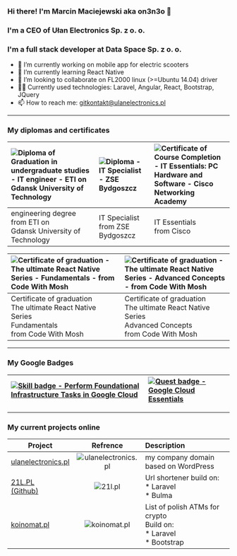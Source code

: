 ### Hi there! I'm Marcin Maciejewski aka on3n3o 👋

### I'm a CEO of Ułan Electronics Sp. z o. o.

### I'm a full stack developer at Data Space Sp. z o. o.

- 🔭 I’m currently working on mobile app for electric scooters
- 🌱 I’m currently learning React Native
- 👯 I’m looking to collaborate on FL2000 linux (>=Ubuntu 14.04) driver
- 👨‍💻 Currently used technologies: Laravel, Angular, React, Bootstrap, JQuery
- 📫 How to reach me: gitkontakt@ulanelectronics.pl

---

### My diplomas and certificates

| ![Diploma of Graduation in undergraduate studies - IT engineer - ETI on Gdansk University of Technology](http://ulanelectronics.pl/wp-content/uploads/2021/02/diploma.png "Diploma of Graduation in undergraduate studies - IT engineer - ETI on Gdansk University of Technology") | ![Diploma - IT Specialist - ZSE Bydgoszcz](http://ulanelectronics.pl/wp-content/uploads/2021/02/tech-inf.png "Diploma - IT Specialist - ZSE Bydgoszcz") | ![Certificate of Course Completion - IT Essentials: PC Hardware and Software - Cisco Networking Academy](http://ulanelectronics.pl/wp-content/uploads/2021/02/it-essentials.png "Certificate of Course Completion - IT Essentials: PC Hardware and Software - Cisco Networking Academy") |
| :-- | :-- | :-- |
| engineering degree </br> from ETI on </br> Gdansk University of Technology | IT Specialist </br> from ZSE Bydgoszcz  | IT Essentials </br> from Cisco 

| ![Certificate of graduation - The ultimate React Native Series - Fundamentals - from Code With Mosh](http://ulanelectronics.pl/wp-content/uploads/2021/02/The-ultimate-React-Native-Series-Fundamentals-cert.png "Certificate of graduation - The ultimate React Native Series - Fundamentals - from Code With Mosh") | ![Certificate of graduation - The ultimate React Native Series - Advanced Concepts - from Code With Mosh](http://ulanelectronics.pl/wp-content/uploads/2021/02/The-ultimate-React-Native-Series-Advanced-Concepts-cert.png "Certificate of graduation - The ultimate React Native Series - Advanced Concepts - from Code With Mosh") 
| :-- | :-- |
| Certificate of graduation </br> The ultimate React Native Series </br> Fundamentals </br> from Code With Mosh | Certificate of graduation </br> The ultimate React Native Series </br> Advanced Concepts </br> from Code With Mosh  

---

### My Google Badges

| [![Skill badge - Perform Foundational Infrastructure Tasks in Google Cloud](https://cdn.qwiklabs.com/wgk4u0FK3ainv0MN7iNCAJMzISD9KUKBfwu7fSGI10I%3D "Skill badge - Perform Foundational Infrastructure Tasks in Google Cloud")](https://www.qwiklabs.com/public_profiles/b4a5067d-1fc7-4d2c-9c8b-ac94324060e6/badges/651530) | [![Quest badge - Google Cloud Essentials](https://cdn.qwiklabs.com/GHzcYBb00JYUF9Rgf3D9A4inwRHYnFtISMvcRlb%2FClU%3D "Quest badge - Google Cloud Essentials")](https://www.qwiklabs.com/public_profiles/b4a5067d-1fc7-4d2c-9c8b-ac94324060e6/badges/648437) | 
| :-- | :-- |

---

### My current projects online

| Project | Refrence | Description |
| ------------- |:-------------:| :----- |
| [ulanelectronics.pl](http://ulanelectronics.pl) | ![ulanelectronics.pl](http://ulanelectronics.pl/wp-content/uploads/2021/02/Screenshot_2021-02-07-ulanelectronics-pl-–-Import-Eksport-Dystrybucja.png "ulanelectronics.pl - my company domain") | my company domain based on WordPress  |
| [21L.PL](https://21l.pl)<br/> [(Github)](https://github.com/on3n3o/url-shortener) | ![21l.pl](http://ulanelectronics.pl/wp-content/uploads/2021/02/Screenshot_2021-02-06-21L-PL-Polski-skracacz-linków.png "21L.PL - url shortener") | Url shortener build on:<br/> * Laravel<br/> * Bulma  |
| [koinomat.pl](https://koinomat.pl) | ![koinomat.pl](http://ulanelectronics.pl/wp-content/uploads/2021/02/Screenshot_2021-02-07-Koinomat-pl.png "koinomat.pl - List of polish ATMs for crypto") | List of polish ATMs for crypto<br/>Build on:<br/> * Laravel<br/> * Bootstrap  |

